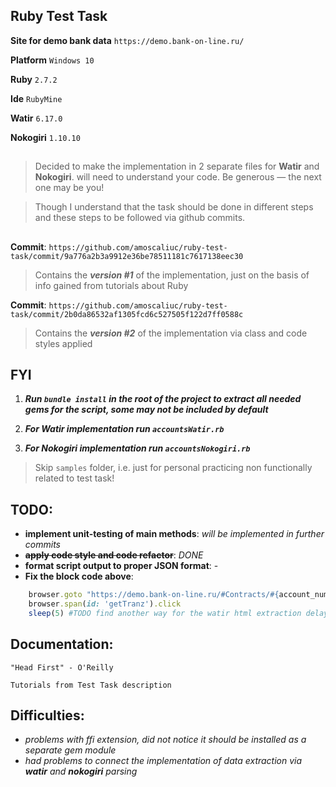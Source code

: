 ## Ruby Test Task
**Site for demo bank data** `https://demo.bank-on-line.ru/`

**Platform** `Windows 10`

**Ruby** `2.7.2`

**Ide** `RubyMine`

**Watir** `6.17.0`

**Nokogiri** `1.10.10`
##
> Decided to make the implementation in 2 separate files for **Watir** and **Nokogiri**.
> will need to understand your code. Be generous — the next one may be you!

>Though I understand that the task should be done in different steps and these steps to be followed via github commits.
##

**Commit**: `https://github.com/amoscaliuc/ruby-test-task/commit/9a776a2b3a9912e36be78511181c7617138eec30`
> Contains the _**version #1**_ of the implementation, just on the basis of info gained from tutorials about Ruby

**Commit**: `https://github.com/amoscaliuc/ruby-test-task/commit/2b0da86532af1305fcd6c527505f122d7ff0588c`
> Contains the _**version #2**_ of the implementation via class and code styles applied

## FYI
1. **_Run `bundle install` in the root of the project to extract all needed gems for the script, some may not be included by default_**

2. **_For Watir implementation run `accountsWatir.rb`_**

3. **_For Nokogiri implementation run `accountsNokogiri.rb`_**

> Skip `samples` folder, i.e. just for personal practicing non functionally related to test task!

## TODO:
 * **implement unit-testing of main methods**: _will be implemented in further commits_
 * **~~apply code style and code refactor~~**: _DONE_
 * **format script output to proper JSON format**: -
 * **Fix the block code above**: 
 ```ruby 
     browser.goto "https://demo.bank-on-line.ru/#Contracts/#{account_number}/Transactions"
     browser.span(id: 'getTranz').click
     sleep(5) #TODO find another way for the watir html extraction delay
 ```


## Documentation:
`"Head First" - O'Reilly`
 
`Tutorials from Test Task description`
 
 ## Difficulties:
 * _problems with ffi extension, did not notice it should be installed as a separate gem module_
 * _had problems to connect the implementation of data extraction via **watir** and **nokogiri** parsing_